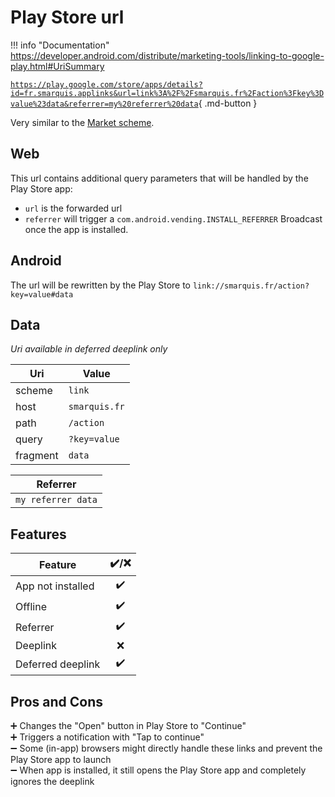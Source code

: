 # Play Store url

!!! info "Documentation"
    https://developer.android.com/distribute/marketing-tools/linking-to-google-play.html#UriSummary

[`https://play.google.com/store/apps/details?id=fr.smarquis.applinks&url=link%3A%2F%2Fsmarquis.fr%2Faction%3Fkey%3Dvalue%23data&referrer=my%20referrer%20data`](https://play.google.com/store/apps/details?id=fr.smarquis.applinks&url=link%3A%2F%2Fsmarquis.fr%2Faction%3Fkey%3Dvalue%23data&referrer=my%20referrer%20data){ .md-button }

Very similar to the [Market scheme](market-scheme.md).

## Web

This url contains additional query parameters that will be handled by the Play Store app:

- `url` is the forwarded url
- `referrer` will trigger a `com.android.vending.INSTALL_REFERRER` Broadcast once the app is installed.

## Android

The url will be rewritten by the Play Store to `link://smarquis.fr/action?key=value#data`

## Data

*Uri available in deferred deeplink only*

| Uri | Value |
|---|---|
| scheme | `link` |
| host | `smarquis.fr` |
| path | `/action` |
| query | `?key=value` |
| fragment | `data` |

| Referrer |
|---|
| `my referrer data` |

## Features

| Feature | ✔️/❌ |
|---|:---:|
| App not installed | ✔️ |
| Offline | ✔️ |
| Referrer | ✔️ |
| Deeplink | ❌ |
| Deferred deeplink | ✔️ |

## Pros and Cons

➕ Changes the "Open" button in Play Store to "Continue"  
➕ Triggers a notification with "Tap to continue"  
➖ Some (in-app) browsers might directly handle these links and prevent the Play Store app to launch  
➖ When app is installed, it still opens the Play Store app and completely ignores the deeplink  
